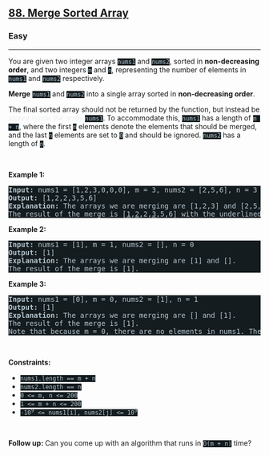 <h2><a href="https://leetcode.com/problems/merge-sorted-array/">88. Merge Sorted Array</a></h2><h3>Easy</h3><hr><div><p>You are given two integer arrays <code style="background-color: rgb(20, 28, 32) !important; color: rgb(183, 198, 206) !important;">nums1</code> and <code style="background-color: rgb(20, 28, 32) !important; color: rgb(183, 198, 206) !important;">nums2</code>, sorted in <strong>non-decreasing order</strong>, and two integers <code style="background-color: rgb(20, 28, 32) !important; color: rgb(183, 198, 206) !important;">m</code> and <code style="background-color: rgb(20, 28, 32) !important; color: rgb(183, 198, 206) !important;">n</code>, representing the number of elements in <code style="background-color: rgb(20, 28, 32) !important; color: rgb(183, 198, 206) !important;">nums1</code> and <code style="background-color: rgb(20, 28, 32) !important; color: rgb(183, 198, 206) !important;">nums2</code> respectively.</p>

<p><strong>Merge</strong> <code style="background-color: rgb(20, 28, 32) !important; color: rgb(183, 198, 206) !important;">nums1</code> and <code style="background-color: rgb(20, 28, 32) !important; color: rgb(183, 198, 206) !important;">nums2</code> into a single array sorted in <strong>non-decreasing order</strong>.</p>

<p>The final sorted array should not be returned by the function, but instead be <em style="color: rgb(234, 238, 241) !important;">stored inside the array </em><code style="background-color: rgb(20, 28, 32) !important; color: rgb(183, 198, 206) !important;">nums1</code>. To accommodate this, <code style="background-color: rgb(20, 28, 32) !important; color: rgb(183, 198, 206) !important;">nums1</code> has a length of <code style="background-color: rgb(20, 28, 32) !important; color: rgb(183, 198, 206) !important;">m + n</code>, where the first <code style="background-color: rgb(20, 28, 32) !important; color: rgb(183, 198, 206) !important;">m</code> elements denote the elements that should be merged, and the last <code style="background-color: rgb(20, 28, 32) !important; color: rgb(183, 198, 206) !important;">n</code> elements are set to <code style="background-color: rgb(20, 28, 32) !important; color: rgb(183, 198, 206) !important;">0</code> and should be ignored. <code style="background-color: rgb(20, 28, 32) !important; color: rgb(183, 198, 206) !important;">nums2</code> has a length of <code style="background-color: rgb(20, 28, 32) !important; color: rgb(183, 198, 206) !important;">n</code>.</p>

<p>&nbsp;</p>
<p><strong>Example 1:</strong></p>

<pre style="background-color: rgb(20, 28, 32) !important; color: rgb(183, 198, 206) !important;"><strong>Input:</strong> nums1 = [1,2,3,0,0,0], m = 3, nums2 = [2,5,6], n = 3
<strong>Output:</strong> [1,2,2,3,5,6]
<strong>Explanation:</strong> The arrays we are merging are [1,2,3] and [2,5,6].
The result of the merge is [<u>1</u>,<u>2</u>,2,<u>3</u>,5,6] with the underlined elements coming from nums1.
</pre>

<p><strong>Example 2:</strong></p>

<pre style="background-color: rgb(20, 28, 32) !important; color: rgb(183, 198, 206) !important;"><strong>Input:</strong> nums1 = [1], m = 1, nums2 = [], n = 0
<strong>Output:</strong> [1]
<strong>Explanation:</strong> The arrays we are merging are [1] and [].
The result of the merge is [1].
</pre>

<p><strong>Example 3:</strong></p>

<pre style="background-color: rgb(20, 28, 32) !important; color: rgb(183, 198, 206) !important;"><strong>Input:</strong> nums1 = [0], m = 0, nums2 = [1], n = 1
<strong>Output:</strong> [1]
<strong>Explanation:</strong> The arrays we are merging are [] and [1].
The result of the merge is [1].
Note that because m = 0, there are no elements in nums1. The 0 is only there to ensure the merge result can fit in nums1.
</pre>

<p>&nbsp;</p>
<p><strong>Constraints:</strong></p>

<ul>
	<li><code style="background-color: rgb(20, 28, 32) !important; color: rgb(183, 198, 206) !important;">nums1.length == m + n</code></li>
	<li><code style="background-color: rgb(20, 28, 32) !important; color: rgb(183, 198, 206) !important;">nums2.length == n</code></li>
	<li><code style="background-color: rgb(20, 28, 32) !important; color: rgb(183, 198, 206) !important;">0 &lt;= m, n &lt;= 200</code></li>
	<li><code style="background-color: rgb(20, 28, 32) !important; color: rgb(183, 198, 206) !important;">1 &lt;= m + n &lt;= 200</code></li>
	<li><code style="background-color: rgb(20, 28, 32) !important; color: rgb(183, 198, 206) !important;">-10<sup>9</sup> &lt;= nums1[i], nums2[j] &lt;= 10<sup>9</sup></code></li>
</ul>

<p>&nbsp;</p>
<p><strong>Follow up: </strong>Can you come up with an algorithm that runs in <code style="background-color: rgb(20, 28, 32) !important; color: rgb(183, 198, 206) !important;">O(m + n)</code> time?</p>
</div>